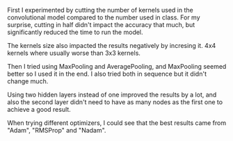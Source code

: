 First I experimented by cutting the number of kernels used in the convolutional model compared to the number used in class. For my surprise, cutting in half didn't impact the accuracy that much, but significantly reduced the time to run the model.

The kernels size also impacted the results negatively by incresing it. 4x4 kernels where usually worse than 3x3 kernels.

Then I tried using MaxPooling and AveragePooling, and MaxPooling seemed better so I used it in the end. I also tried both in sequence but it didn't change much.

Using two hidden layers instead of one improved the results by a lot, and also the second layer didn't need to have as many nodes as the first one to achieve a good result.

When trying different optimizers, I could see that the best results came from "Adam", "RMSProp" and "Nadam".